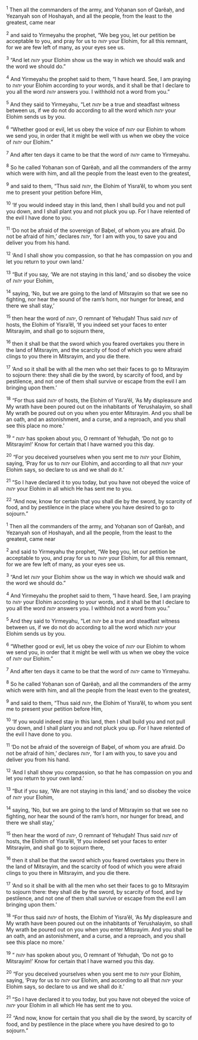 <sup>1</sup> Then all the commanders of the army, and Yoḥanan son of Qarĕaḥ, and Yezanyah son of Hoshayah, and all the people, from the least to the greatest, came near

<sup>2</sup> and said to Yirmeyahu the prophet, “We beg you, let our petition be acceptable to you, and pray for us to יהוה your Elohim, for all this remnant, for we are few left of many, as your eyes see us.

<sup>3</sup> “And let יהוה your Elohim show us the way in which we should walk and the word we should do.”

<sup>4</sup> And Yirmeyahu the prophet said to them, “I have heard. See, I am praying to יהוה your Elohim according to your words, and it shall be that I declare to you all the word יהוה answers you. I withhold not a word from you.”

<sup>5</sup> And they said to Yirmeyahu, “Let יהוה be a true and steadfast witness between us, if we do not do according to all the word which יהוה your Elohim sends us by you.

<sup>6</sup> “Whether good or evil, let us obey the voice of יהוה our Elohim to whom we send you, in order that it might be well with us when we obey the voice of יהוה our Elohim.”

<sup>7</sup> And after ten days it came to be that the word of יהוה came to Yirmeyahu.

<sup>8</sup> So he called Yoḥanan son of Qarĕaḥ, and all the commanders of the army which were with him, and all the people from the least even to the greatest,

<sup>9</sup> and said to them, “Thus said יהוה, the Elohim of Yisra’ĕl, to whom you sent me to present your petition before Him,

<sup>10</sup> ‘If you would indeed stay in this land, then I shall build you and not pull you down, and I shall plant you and not pluck you up. For I have relented of the evil I have done to you.

<sup>11</sup> ‘Do not be afraid of the sovereign of Baḇel, of whom you are afraid. Do not be afraid of him,’ declares יהוה, ‘for I am with you, to save you and deliver you from his hand.

<sup>12</sup> ‘And I shall show you compassion, so that he has compassion on you and let you return to your own land.’

<sup>13</sup> “But if you say, ‘We are not staying in this land,’ and so disobey the voice of יהוה your Elohim,

<sup>14</sup> saying, ‘No, but we are going to the land of Mitsrayim so that we see no fighting, nor hear the sound of the ram’s horn, nor hunger for bread, and there we shall stay,’

<sup>15</sup> then hear the word of יהוה, O remnant of Yehuḏah! Thus said יהוה of hosts, the Elohim of Yisra’ĕl, ‘If you indeed set your faces to enter Mitsrayim, and shall go to sojourn there,

<sup>16</sup> then it shall be that the sword which you feared overtakes you there in the land of Mitsrayim, and the scarcity of food of which you were afraid clings to you there in Mitsrayim, and you die there.

<sup>17</sup> ‘And so it shall be with all the men who set their faces to go to Mitsrayim to sojourn there: they shall die by the sword, by scarcity of food, and by pestilence, and not one of them shall survive or escape from the evil I am bringing upon them.’

<sup>18</sup> “For thus said יהוה of hosts, the Elohim of Yisra’ĕl, ‘As My displeasure and My wrath have been poured out on the inhabitants of Yerushalayim, so shall My wrath be poured out on you when you enter Mitsrayim. And you shall be an oath, and an astonishment, and a curse, and a reproach, and you shall see this place no more.’

<sup>19</sup> “ יהוה has spoken about you, O remnant of Yehuḏah, ‘Do not go to Mitsrayim!’ Know for certain that I have warned you this day.

<sup>20</sup> “For you deceived yourselves when you sent me to יהוה your Elohim, saying, ‘Pray for us to יהוה our Elohim, and according to all that יהוה your Elohim says, so declare to us and we shall do it.’

<sup>21</sup> “So I have declared it to you today, but you have not obeyed the voice of יהוה your Elohim in all which He has sent me to you.

<sup>22</sup> “And now, know for certain that you shall die by the sword, by scarcity of food, and by pestilence in the place where you have desired to go to sojourn.”

<sup>1</sup> Then all the commanders of the army, and Yoḥanan son of Qarĕaḥ, and Yezanyah son of Hoshayah, and all the people, from the least to the greatest, came near

<sup>2</sup> and said to Yirmeyahu the prophet, “We beg you, let our petition be acceptable to you, and pray for us to יהוה your Elohim, for all this remnant, for we are few left of many, as your eyes see us.

<sup>3</sup> “And let יהוה your Elohim show us the way in which we should walk and the word we should do.”

<sup>4</sup> And Yirmeyahu the prophet said to them, “I have heard. See, I am praying to יהוה your Elohim according to your words, and it shall be that I declare to you all the word יהוה answers you. I withhold not a word from you.”

<sup>5</sup> And they said to Yirmeyahu, “Let יהוה be a true and steadfast witness between us, if we do not do according to all the word which יהוה your Elohim sends us by you.

<sup>6</sup> “Whether good or evil, let us obey the voice of יהוה our Elohim to whom we send you, in order that it might be well with us when we obey the voice of יהוה our Elohim.”

<sup>7</sup> And after ten days it came to be that the word of יהוה came to Yirmeyahu.

<sup>8</sup> So he called Yoḥanan son of Qarĕaḥ, and all the commanders of the army which were with him, and all the people from the least even to the greatest,

<sup>9</sup> and said to them, “Thus said יהוה, the Elohim of Yisra’ĕl, to whom you sent me to present your petition before Him,

<sup>10</sup> ‘If you would indeed stay in this land, then I shall build you and not pull you down, and I shall plant you and not pluck you up. For I have relented of the evil I have done to you.

<sup>11</sup> ‘Do not be afraid of the sovereign of Baḇel, of whom you are afraid. Do not be afraid of him,’ declares יהוה, ‘for I am with you, to save you and deliver you from his hand.

<sup>12</sup> ‘And I shall show you compassion, so that he has compassion on you and let you return to your own land.’

<sup>13</sup> “But if you say, ‘We are not staying in this land,’ and so disobey the voice of יהוה your Elohim,

<sup>14</sup> saying, ‘No, but we are going to the land of Mitsrayim so that we see no fighting, nor hear the sound of the ram’s horn, nor hunger for bread, and there we shall stay,’

<sup>15</sup> then hear the word of יהוה, O remnant of Yehuḏah! Thus said יהוה of hosts, the Elohim of Yisra’ĕl, ‘If you indeed set your faces to enter Mitsrayim, and shall go to sojourn there,

<sup>16</sup> then it shall be that the sword which you feared overtakes you there in the land of Mitsrayim, and the scarcity of food of which you were afraid clings to you there in Mitsrayim, and you die there.

<sup>17</sup> ‘And so it shall be with all the men who set their faces to go to Mitsrayim to sojourn there: they shall die by the sword, by scarcity of food, and by pestilence, and not one of them shall survive or escape from the evil I am bringing upon them.’

<sup>18</sup> “For thus said יהוה of hosts, the Elohim of Yisra’ĕl, ‘As My displeasure and My wrath have been poured out on the inhabitants of Yerushalayim, so shall My wrath be poured out on you when you enter Mitsrayim. And you shall be an oath, and an astonishment, and a curse, and a reproach, and you shall see this place no more.’

<sup>19</sup> “ יהוה has spoken about you, O remnant of Yehuḏah, ‘Do not go to Mitsrayim!’ Know for certain that I have warned you this day.

<sup>20</sup> “For you deceived yourselves when you sent me to יהוה your Elohim, saying, ‘Pray for us to יהוה our Elohim, and according to all that יהוה your Elohim says, so declare to us and we shall do it.’

<sup>21</sup> “So I have declared it to you today, but you have not obeyed the voice of יהוה your Elohim in all which He has sent me to you.

<sup>22</sup> “And now, know for certain that you shall die by the sword, by scarcity of food, and by pestilence in the place where you have desired to go to sojourn.”

